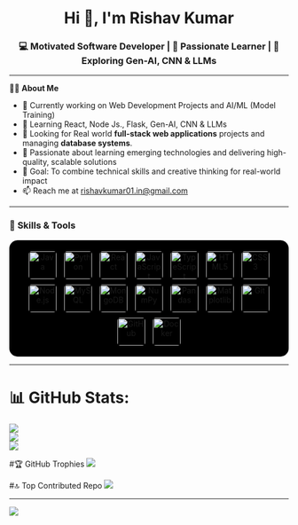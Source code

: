 
<!--
**rishav-sunny/rishav-sunny** is a ✨ _special_ ✨ repository because its `README.md` (this file) appears on your GitHub profile.

Here are some ideas to get you started:

- 🔭 Currently working on Web Development Projects and AI/ML (Model Training) 
- 🌱 Learning React, Node Js., Flask, Gen-AI, CNN & LLMs
- 👯 I’m looking to collaborate on ...
- 🤔 I’m looking for help with ...
- 💬 Ask me about ...
- 📫 How to reach me: ...
- 😄 Pronouns: ...
- ⚡ Fun fact: ...
-->
<h1 align="center">Hi 👋, I'm Rishav Kumar</h1>
<h3 align="center">💻 Motivated Software Developer | 🌱 Passionate Learner | 🚀 Exploring Gen-AI, CNN & LLMs</h3>

---
👨‍💻 **About Me**

- 🔭 Currently working on Web Development Projects and AI/ML (Model Training) 
- 🌱 Learning React, Node Js., Flask, Gen-AI, CNN & LLMs
- 👯 Looking for Real world **full-stack web applications** projects and managing **database systems**.
- 💬  Passionate about learning emerging technologies and delivering high-quality, scalable solutions
- 🎯 Goal: To combine technical skills and creative thinking for real-world impact
- 📫 Reach me at rishavkumar01.in@gmail.com

<!--
### 🌐 Socials:
<p align="left">
  <a href="https://linkedin.com/in/your-linkedin" target="_blank"><img src="https://img.shields.io/badge/LinkedIn-0077B5.svg?logo=linkedin&logoColor=white" alt="LinkedIn"/></a>
  <a href="https://instagram.com/your-instagram" target="_blank"><img src="https://img.shields.io/badge/Instagram-E4405F.svg?logo=instagram&logoColor=white" alt="Instagram"/></a>
  <a href="mailto:youremail@example.com" target="_blank"><img src="https://img.shields.io/badge/Email-D14836.svg?logo=gmail&logoColor=white" alt="Email"/></a>
  <a href="https://twitter.com/your-twitter" target="_blank"><img src="https://img.shields.io/badge/X-000000.svg?logo=x&logoColor=white" alt="Twitter"/></a>
</p>
-->

---

### 🧠 **Skills & Tools**

<p align="center" style="background-color:#000; padding:15px; border-radius:15px;">

<!-- Programming Languages -->
<img src="https://cdn.jsdelivr.net/gh/devicons/devicon/icons/java/java-original.svg" alt="Java" width="50" height="50" style="background-color:#000; border-radius:10px; padding:5px;"/>
<img src="https://cdn.jsdelivr.net/gh/devicons/devicon/icons/python/python-original.svg" alt="Python" width="50" height="50" style="background-color:#000; border-radius:10px; padding:5px;"/>
<img src="https://cdn.jsdelivr.net/gh/devicons/devicon/icons/react/react-original.svg" alt="React" width="50" height="50" style="background-color:#000; border-radius:10px; padding:5px;"/>
<img src="https://cdn.jsdelivr.net/gh/devicons/devicon/icons/javascript/javascript-original.svg" alt="JavaScript" width="50" height="50" style="background-color:#000; border-radius:10px; padding:5px;"/>
<img src="https://cdn.jsdelivr.net/gh/devicons/devicon/icons/typescript/typescript-original.svg" alt="TypeScript" width="50" height="50" style="background-color:#000; border-radius:10px; padding:5px;"/>
<img src="https://cdn.jsdelivr.net/gh/devicons/devicon/icons/html5/html5-original.svg" alt="HTML5" width="50" height="50" style="background-color:#000; border-radius:10px; padding:5px;"/>
<img src="https://cdn.jsdelivr.net/gh/devicons/devicon/icons/css3/css3-original.svg" alt="CSS3" width="50" height="50" style="background-color:#000; border-radius:10px; padding:5px;"/>

<!-- Frameworks -->

<img src="https://cdn.jsdelivr.net/gh/devicons/devicon/icons/nodejs/nodejs-original.svg" alt="Node.js" width="50" height="50" style="background-color:#000; border-radius:10px; padding:5px;"/>


<!-- Databases & Tools -->
<img src="https://cdn.jsdelivr.net/gh/devicons/devicon/icons/mysql/mysql-original.svg" alt="MySQL" width="50" height="50" style="background-color:#000; border-radius:10px; padding:5px;"/>
<img src="https://cdn.jsdelivr.net/gh/devicons/devicon/icons/mongodb/mongodb-original.svg" alt="MongoDB" width="50" height="50" style="background-color:#000; border-radius:10px; padding:5px;"/>

<!-- AI/ML -->
<img src="https://cdn.jsdelivr.net/gh/devicons/devicon/icons/numpy/numpy-original.svg" alt="NumPy" width="50" height="50" style="background-color:#000; border-radius:10px; padding:5px;"/>
<img src="https://cdn.jsdelivr.net/gh/devicons/devicon/icons/pandas/pandas-original.svg" alt="Pandas" width="50" height="50" style="background-color:#000; border-radius:10px; padding:5px;"/>
<img src="https://cdn.jsdelivr.net/gh/devicons/devicon/icons/matplotlib/matplotlib-original.svg" alt="Matplotlib" width="50" height="50" style="background-color:#000; border-radius:10px; padding:5px;"/>


<!-- DevOps -->
<img src="https://cdn.jsdelivr.net/gh/devicons/devicon/icons/git/git-original.svg" alt="Git" width="50" height="50" style="background-color:#000; border-radius:10px; padding:5px;"/>
<img src="https://cdn.jsdelivr.net/gh/devicons/devicon/icons/github/github-original.svg" alt="GitHub" width="50" height="50" style="background-color:#000; border-radius:10px; padding:5px;"/>
<img src="https://cdn.jsdelivr.net/gh/devicons/devicon/icons/docker/docker-original.svg" alt="Docker" width="50" height="50" style="background-color:#000; border-radius:10px; padding:5px;"/>

</p>


---

# 📊 GitHub Stats:
![](https://github-readme-stats.vercel.app/api?username=rishav-sunny&theme=dark&hide_border=false&include_all_commits=false&count_private=false)<br/>
![](https://nirzak-streak-stats.vercel.app/?user=rishav-sunny&theme=dark&hide_border=false)<br/>
![](https://github-readme-stats.vercel.app/api/top-langs/?username=rishav-sunny&theme=dark&hide_border=false&include_all_commits=false&count_private=false&layout=compact)

#🏆 GitHub Trophies
![](https://github-profile-trophy.vercel.app/?username=rishav-sunny&theme=radical&no-frame=true&no-bg=true&margin-w=4)

#🔝 Top Contributed Repo
![](https://github-contributor-stats.vercel.app/api?username=rishav-sunny&limit=5&theme=dark&combine_all_yearly_contributions=true)

---
[![](https://visitcount.itsvg.in/api?id=rishav-sunny&icon=0&color=0)](https://visitcount.itsvg.in)
</p>

